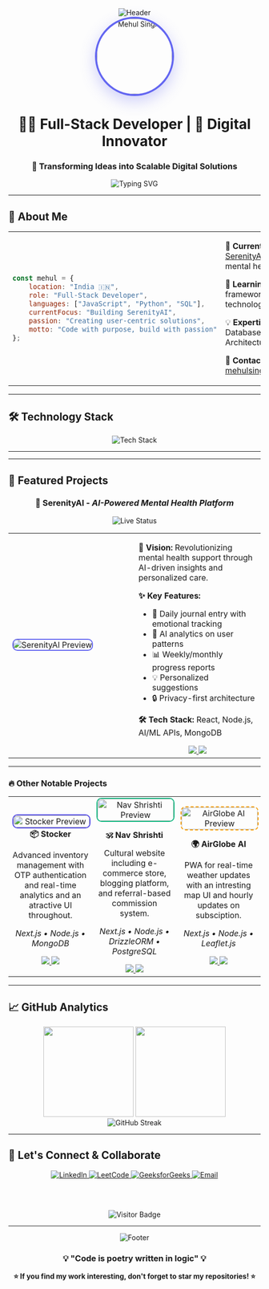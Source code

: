 <div align="center">
  <img src="https://capsule-render.vercel.app/api?type=waving&color=gradient&customColorList=6,11,20&height=200&section=header&text=Mehul%20Singh&fontSize=80&fontAlignY=35&animation=twinkling&fontColor=white" alt="Header"/>
</div>

<div align="center">
  <img src="https://github.com/user-attachments/assets/e1ad785c-3dae-44e3-b245-1cc50a4ef1f2" alt="Mehul Singh" width="150" style="border-radius: 50%; border: 4px solid #6366f1; box-shadow: 0 10px 30px rgba(99, 102, 241, 0.3);">
  
  <h1>👨‍💻 Full-Stack Developer | 🌟 Digital Innovator</h1>
  <h3>🚀 Transforming Ideas into Scalable Digital Solutions</h3>
  
  <p>
    <img src="https://readme-typing-svg.herokuapp.com?font=Fira+Code&pause=1000&color=6366F1&center=true&vCenter=true&width=435&lines=MERN+Stack+Developer;Problem+Solver;Clean+Code+Enthusiast;Always+Learning+New+Tech" alt="Typing SVG" />
  </p>
</div>

---

## 🎯 **About Me**

<table>
<tr>
<td width="50%">

```javascript
const mehul = {
    location: "India 🇮🇳",
    role: "Full-Stack Developer",
    languages: ["JavaScript", "Python", "SQL"],
    currentFocus: "Building SerenityAI",
    passion: "Creating user-centric solutions",
    motto: "Code with purpose, build with passion"
};
```

</td>
<td width="50%">

🔭 **Currently Working On:** [SerenityAI](https://serenity-ai-weld.vercel.app) - AI-powered mental health platform

🌱 **Learning:** Advanced frameworks & cloud technologies  

💡 **Expertise:** MERN Stack, Database Design, System Architecture

📧 **Contact:** mehulsingh076@gmail.com

</td>
</tr>
</table>

---

## 🛠️ **Technology Stack**

<div align="center">
  <img src="https://skillicons.dev/icons?i=html,css,js,react,nextjs,nodejs,express,mongodb,mysql,postgres,tailwind,sass,figma&theme=dark" alt="Tech Stack"/>
</div>

---

---

## 🌟 **Featured Projects**

<div align="center">

### 🧠 **SerenityAI** - *AI-Powered Mental Health Platform*
<img src="https://img.shields.io/badge/Status-Live-success?style=for-the-badge" alt="Live Status"/>

</div>

<table>
<tr>
<td width="50%">

<img src="https://github.com/user-attachments/assets/5ac69a91-77e1-4afb-a0f2-f6524150d108" alt="SerenityAI Preview" style="border-radius: 10px; border: 2px solid #6366f1;">

</td>
<td width="50%">

**🎯 Vision:** Revolutionizing mental health support through AI-driven insights and personalized care.

**✨ Key Features:**
- 📝 Daily journal entry with emotional tracking  
- 🤖 AI analytics on user patterns  
- 📊 Weekly/monthly progress reports  
- 💡 Personalized suggestions  
- 🔒 Privacy-first architecture  

**🛠️ Tech Stack:** React, Node.js, AI/ML APIs, MongoDB  

<div align="center">
  <a href="https://serenity-ai-weld.vercel.app">
    <img src="https://img.shields.io/badge/🚀%20Live%20Demo-6366f1?style=for-the-badge&logoColor=white"/>
  </a>
  <a href="https://github.com/mehulsingh1010/serenity-ai">
    <img src="https://img.shields.io/badge/📂%20GitHub%20Repo-4f46e5?style=for-the-badge&logo=github&logoColor=white"/>
  </a>
</div>

</td>
</tr>
</table>

---

### 🔥 **Other Notable Projects**

<div align="center">

<table>
<tr>
<td align="center" width="33%">


  <img src="https://github.com/user-attachments/assets/c9f18b8c-3ad9-4635-87ba-3dba8143959b" 
       alt="Stocker Preview" 
       style="border-radius: 10px; border: 2px solid #4f46e5; width: 100%;">
  <br>
  <strong>📦 Stocker</strong>


Advanced inventory management with OTP authentication and real-time analytics and an atractive UI throughout.  

*Next.js • Node.js • MongoDB*  

<div align="center">
  <a href="https://dashboard-app-two-sigma.vercel.app/">
    <img src="https://img.shields.io/badge/🚀%20Live%20Demo-4f46e5?style=flat-square&logoColor=white"/>
  </a>
  <a href="https://github.com/mehulsingh1010/stocker">
    <img src="https://img.shields.io/badge/📂%20GitHub%20Repo-374151?style=flat-square&logo=github&logoColor=white"/>
  </a>
</div>

</td>
<td align="center" width="33%">

<img src="https://github.com/user-attachments/assets/d7a32dfb-da9c-41ee-b0a2-d4e5e7b11529" alt="Nav Shrishti Preview" style="border-radius: 10px; border: 2px solid #10b981; width: 100%;">

**🕉️ Nav Shrishti**  

Cultural website including e-commerce store, blogging platform, and referral-based commission system.  

*Next.js • Node.js • DrizzleORM • PostgreSQL*  

<div align="center">
  <a href="https://nav-shristi.vercel.app/">
    <img src="https://img.shields.io/badge/🚀%20Live%20Demo-10b981?style=flat-square&logoColor=white"/>
  </a>
  <a href="https://github.com/mehulsingh1010/nav-shrishti">
    <img src="https://img.shields.io/badge/📂%20GitHub%20Repo-047857?style=flat-square&logo=github&logoColor=white"/>
  </a>
</div>

</td>
<td align="center" width="33%">

<img src="https://github.com/user-attachments/assets/8daa7f59-bbfc-4d74-b20d-6371c8e34a38" alt="AirGlobe AI Preview" style="border-radius: 10px; border: 2px dashed #f59e0b; width: 100%;">

**🌍 AirGlobe AI**  

PWA for real-time weather updates with an intresting map UI and hourly updates on subsciption.

*Next.js • Node.js • Leaflet.js*  

<div align="center">
  <a href="https://air-globe.vercel.app/">
    <img src="https://img.shields.io/badge/🚀%20Live%20Demo-f59e0b?style=flat-square&logoColor=white"/>
  </a>
  <a href="https://github.com/mehulsingh1010/airglobe-ai">
    <img src="https://img.shields.io/badge/📂%20GitHub%20Repo-b45309?style=flat-square&logo=github&logoColor=white"/>
  </a>
</div>

</td>
</tr>
</table>

</div>

---

## 📈 **GitHub Analytics**

<div align="center">
  <img height="180em" src="https://github-readme-stats.vercel.app/api?username=mehulsingh1010&show_icons=true&theme=tokyonight&include_all_commits=true&count_private=true&border_color=6366f1"/>
  <img height="180em" src="https://github-readme-stats.vercel.app/api/top-langs/?username=mehulsingh1010&layout=compact&theme=tokyonight&border_color=6366f1"/>
</div>

<div align="center">
  <img src="https://github-readme-streak-stats.herokuapp.com/?user=mehulsingh1010&theme=tokyonight&border=6366f1" alt="GitHub Streak"/>
</div>



---

## 🤝 **Let's Connect & Collaborate**

<div align="center">

<a href="https://linkedin.com/in/mehul-singh-73154b251/">
  <img src="https://img.shields.io/badge/LinkedIn-0077B5?style=for-the-badge&logo=linkedin&logoColor=white" alt="LinkedIn"/>
</a>
<a href="https://leetcode.com/mehulsingh076/">
  <img src="https://img.shields.io/badge/LeetCode-FFA116?style=for-the-badge&logo=leetcode&logoColor=black" alt="LeetCode"/>
</a>
<a href="https://auth.geeksforgeeks.org/user/mehulsi9mhb/">
  <img src="https://img.shields.io/badge/GeeksforGeeks-00C853?style=for-the-badge&logo=geeksforgeeks&logoColor=white" alt="GeeksforGeeks"/>
</a>
<a href="mailto:mehulsingh076@gmail.com">
  <img src="https://img.shields.io/badge/Email-D14836?style=for-the-badge&logo=gmail&logoColor=white" alt="Email"/>
</a>

<br><br>

<img src="https://visitor-badge.laobi.icu/badge?page_id=mehulsingh1010&format=true&lcolor=6366f1&rcolor=4f46e5&style=for-the-badge" alt="Visitor Badge"/>

</div>

---

<div align="center">
  <img src="https://capsule-render.vercel.app/api?type=waving&color=gradient&customColorList=6,11,20&height=100&section=footer" alt="Footer"/>
  
  <h3>💡 "Code is poetry written in logic" 💡</h3>
  
  **⭐ If you find my work interesting, don't forget to star my repositories! ⭐**
</div>
